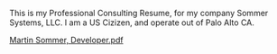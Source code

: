 This is my Professional Consulting Resume, for my company Sommer Systems, LLC. I am a US Cizizen, and operate out of Palo Alto CA.

[Martin Sommer, Developer.pdf](https://github.com/user-attachments/files/17532088/Martin.Sommer.Developer.pdf)
